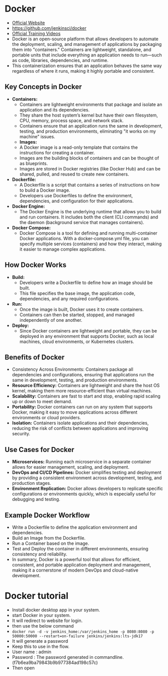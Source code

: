 # Docker
- [Official Website](https://www.docker.com)
- https://github.com/jenkinsci/docker
- [Official Training Videos](https://www.docker.com/resources/trainings/)
- Docker is an open-source platform that allows developers to automate the deployment, scaling, and management of applications by packaging them into "containers." Containers are lightweight, standalone, and portable units that include everything an application needs to run—such as code, libraries, dependencies, and runtime. 
- This containerization ensures that an application behaves the same way regardless of where it runs, making it highly portable and consistent.

## Key Concepts in Docker
- **Containers:**
    - Containers are lightweight environments that package and isolate an application and its dependencies. 
    - They share the host system’s kernel but have their own filesystem, CPU, memory, process space, and network stack. 
    - Containers ensure that an application runs the same in development, testing, and production environments, eliminating "it works on my machine" issues.
  - **Images:**
  - A Docker image is a read-only template that contains the instructions for creating a container. 
  - Images are the building blocks of containers and can be thought of as blueprints. 
  - Images are stored in Docker registries (like Docker Hub) and can be shared, pulled, and reused to create new containers.
- **Dockerfile:**
  - A Dockerfile is a script that contains a series of instructions on how to build a Docker image.
  - Developers use Dockerfiles to define the environment, dependencies, and configuration for their applications.
- **Docker Engine:**
  - The Docker Engine is the underlying runtime that allows you to build and run containers. It includes both the client (CLI commands) and the daemon (background service that manages containers).
- **Docker Compose:**
  - Docker Compose is a tool for defining and running multi-container Docker applications. With a docker-compose.yml file, you can specify multiple services (containers) and how they interact, making it easier to manage complex applications.
## How Docker Works
- **Build:** 
  - Developers write a Dockerfile to define how an image should be built. 
  - This file specifies the base image, the application code, dependencies, and any required configurations.
- **Run:**
  - Once the image is built, Docker uses it to create containers. 
  - Containers can then be started, stopped, and managed independently of one another.
- **Deploy:** 
  - Since Docker containers are lightweight and portable, they can be deployed in any environment that supports Docker, such as local machines, cloud environments, or Kubernetes clusters.
## Benefits of Docker
- Consistency Across Environments: Containers package all dependencies and configurations, ensuring that applications run the same in development, testing, and production environments.
- **Resource Efficiency:** Containers are lightweight and share the host OS kernel, making them more resource-efficient than virtual machines.
- **Scalability:** Containers are fast to start and stop, enabling rapid scaling up or down to meet demand.
- **Portability:** Docker containers can run on any system that supports Docker, making it easy to move applications across different environments or cloud providers.
- **Isolation:** Containers isolate applications and their dependencies, reducing the risk of conflicts between applications and improving security.
## Use Cases for Docker
- **Microservices:** Running each microservice in a separate container allows for easier management, scaling, and deployment.
- **DevOps and CI/CD Pipelines:** Docker simplifies testing and deployment by providing a consistent environment across development, testing, and production stages.
- **Environment Replication:** Docker allows developers to replicate specific configurations or environments quickly, which is especially useful for debugging and testing.
## Example Docker Workflow
- Write a Dockerfile to define the application environment and dependencies.
- Build an Image from the Dockerfile.
- Run a Container based on the image.
- Test and Deploy the container in different environments, ensuring consistency and reliability.
- In summary, Docker is a powerful tool that allows for efficient, consistent, and portable application deployment and management, making it a cornerstone of modern DevOps and cloud-native development.

# Docker tutorial
- Install docker desktop app in your system.
- start Docker in your system.
- It will redirect to website for login.
- then use the below command
- ```docker run -d -v jenkins_home:/var/jenkins_home -p 8080:8080 -p 50000:50000 --restart=on-failure jenkins/jenkins:lts-jdk17```
- It will generate a password
- Keep this to use in the flow.
- User name :  admin
- Password : The password generated in commandline. (f7b6ea9ba79843b9b977384ad198c57c)
- Then open